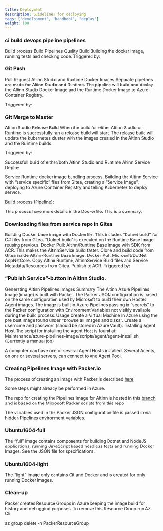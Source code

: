 ```yaml
---
title: Deployment
description: Guidelines for deploying
tags: ["development", "handbook", "deploy"]
weight: 100
---
```


### ci build devops pipeline pipelines
Build process
Build Pipelines
Quality Build
Building the docker image, running tests and checking code.
Triggered by:

### Git Push
Pull Request
Altinn Studio and Runtime Docker Images
Separate pipelines are made for Altinn Studio and Runtime. The pipeline will build and deploy the Altinn Studio Docker Image and the Runtime Docker Image to Azure Container Registry.

Triggered by:

### Git Merge to Master
Altinn Studio Release Build
When the build for either Altinn Studio or Runtime is successfully ran a release build will start. The release build will update the kubernetes cluster with the images created in the Altinn Studio and the Runtime builds

Triggered by:

Successfull build of either/both Altinn Studio and Runtime
Altinn Service Deploy

Service Runtime docker image bundling process.
Building the Altinn Service with “service specific” files from Gitea, creating a “Service Image”, deploying to Azure Container Registry and telling Kubernetes to deploy service.

Build process (Pipeline):

This process have more details in the Dockerfile. This is a summary.

### Downloading files from service repo in Gitea
Building Docker base image with Dockerfile. This includes “Dotnet build” for C\# files from Gitea. “Dotnet build” is executed on the Runtime Base Image reusing previous.
Docker Pull: Altinn/Runtime Base Image with SDK from ACR. This makes the AltinnService build faster.
Clone and build code from Gitea inside Altinn-Runtime Base Image.
Docker Pull: Microsoft/DotNet AspNetCore.
Copy Altinn Runtime, AltinnService Build files and Service Metadata/Resources from Gitea.
Publish to ACR.
Triggered by:

### “Publish Service”-button in Altinn Studio.
Generating Altinn Pipelines Images
Summary
The Altinn Azure Pipelines Image (image) is built with Packer. The Packer JSON configuration is based on the same configuration used by Microsoft to build their own Hosted Agent images.
The image is built in Azure Pipelines passing in “secrets” to the Packer configuration with Environment Variables not visibly available during the build process.
Usage
Create a Virtual Machine in Azure using the pre built image found under “browse all images and disks”.
Create a username and password (should be stored in Azure Vault).
Installing Agent Host
The script for installing the Agent Host is found at: Maintenance/azure-pipelines-image/scripts/agent/agent-install.sh (Currently a manual job)

A computer can have one or several Agent Hosts installed. Several Agents, on one or several servers, can connect to one Agent Pool.

### Creating Pipelines Image with Packer.io
The process of creating an Image with Packer is described [here](https://docs.microsoft.com/en-us/azure/virtual-machines/linux/build-image-with-packer)

Some steps might already be performed in Azure.

The repo for creating the Pipelines Image for Altinn is hosted in this [branch](https://github.com/Altinn/altinn-studio/tree/Maintenance/azure-pipelines-image) and is based on the Microsoft Packer scripts from this [repo](https://github.com/Microsoft/azure-pipelines-image-generation)

The variables used in the Packer JSON configuration file is passed in via hidden Pipelines environment variables.

### Ubuntu1604-full
The “full” image contains components for building Dotnet and NodeJS applications, running JavaScript based headless tests and running Docker Images. See the JSON file for specifications.

### Ubuntu1604-light
The “light” image only contains Git and Docker and is created for only running Docker images.

### Clean-up
Packer creates Resource Groups in Azure keeping the image build for history and debuggind purposes. To remove this Resource Group run AZ Cli:

az group delete -n PackerResourceGroup

